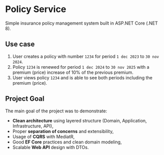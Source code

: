 # Policy Service

Simple insurance policy management system built in ASP.NET Core (.NET 8).

## Use case

1. User creates a policy with number `1234` for period `1 dec 2023` to `30 nov 2024`.
2. Policy `1234` is renewed for period `1 dec 2024` to `30 nov 2025` with a premium (price) increase of 10% of the previous premium.
3. User views policy `1234` and is able to see both periods including the premium (price).

## Project Goal

The main goal of the project was to demonstrate:
- **Clean architecture** using layered structure (Domain, Application, Infrastructure, API),
- Proper **separation of concerns** and extensibility,
- Usage of **CQRS** with MediatR,
- Good **EF Core** practices and clean domain modeling,
- Scalable **Web API** design with DTOs.
